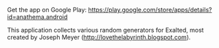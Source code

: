 Get the app on Google Play: https://play.google.com/store/apps/details?id=anathema.android

This application collects various random generators for Exalted, most created by Joseph Meyer (http://lovethelabyrinth.blogspot.com).
